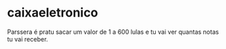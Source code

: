 # caixaeletronico
Parssera é pratu sacar um valor de 1 a 600 lulas e tu vai ver quantas notas tu vai receber. 
